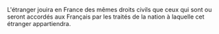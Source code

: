   
 L'étranger jouira en France des mêmes droits civils que ceux qui sont ou seront accordés aux Français par les traités de la nation à laquelle cet étranger appartiendra.  

  

